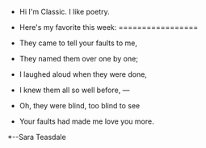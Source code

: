 * Hi I'm Classic. I like poetry.

* Here's my favorite this week: 
=================
* They came to tell your faults to me,
* They named them over one by one;
* I laughed aloud when they were done,
* I knew them all so well before, —
* Oh, they were blind, too blind to see
* Your faults had made me love you more.

*--Sara Teasdale